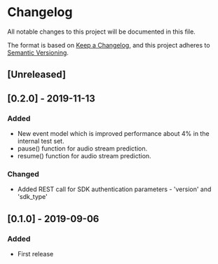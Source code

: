 # Changelog

All notable changes to this project will be documented in this file.

The format is based on [Keep a Changelog](https://keepachangelog.com/en/1.0.0/),
and this project adheres to [Semantic Versioning](https://semver.org/spec/v2.0.0.html).

## [Unreleased]

## [0.2.0] - 2019-11-13
### Added
- New event model which is improved performance about 4% in the internal test set.
- pause() function for audio stream prediction.
- resume() function for audio stream prediction.

### Changed
- Added REST call for SDK authentication parameters - 'version' and 'sdk_type'

## [0.1.0] - 2019-09-06
### Added
- First release
